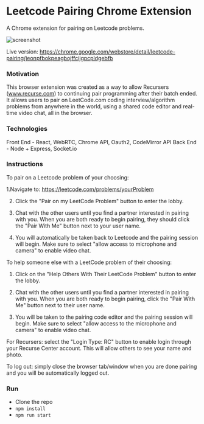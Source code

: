 # Leetcode Pairing Chrome Extension
A Chrome extension for pairing on Leetcode problems.

![screenshot](https://i.ibb.co/2nwk9cN/leetcode-pairing-screenshot.png)

Live version: https://chrome.google.com/webstore/detail/leetcode-pairing/jeonpfbokpeagbojffcijgpcpldgebfb

### Motivation
This browser extension was created as a way to allow Recursers (www.recurse.com) to continuing pair programming after their batch ended. It allows users to pair on LeetCode.com coding interview/algorithm problems from anywhere in the world, using a shared code editor and real-time video chat, all in the browser.

### Technologies
Front End - React, WebRTC, Chrome API, Oauth2, CodeMirror API
Back End - Node + Express, Socket.io

### Instructions

To pair on a Leetcode problem of your choosing:

1.Navigate to: https://leetcode.com/problems/yourProblem

2. Click the "Pair on my LeetCode Problem" button to enter the lobby.

3. Chat with the other users until you find a partner interested in pairing with you. When you are both ready to begin pairing, they should click the "Pair With Me" button next to your user name.

4. You will automatically be taken back to Leetcode and the pairing session will begin. Make sure to select "allow access to microphone and camera" to enable video chat.

To help someone else with a LeetCode problem of their choosing:

1. Click on the "Help Others With Their LeetCode Problem" button to enter the lobby.

2. Chat with the other users until you find a partner interested in pairing with you. When you are both ready to begin pairing, click the "Pair With Me" button next to their user name.

3. You will be taken to the pairing code editor and the pairing session will begin. Make sure to select "allow access to the microphone and camera" to enable video chat.

For Recursers: select the "Login Type: RC" button to enable login through your Recurse Center account. This will allow others to see your name and photo.

To log out: simply close the browser tab/window when you are done pairing and you will be automatically logged out.

### Run
- Clone the repo
- `npm install`
- `npm run start`

